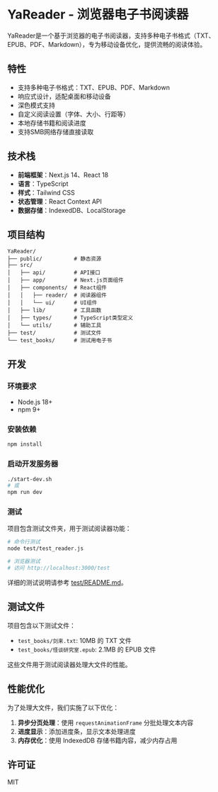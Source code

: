 # YaReader - 浏览器电子书阅读器

YaReader是一个基于浏览器的电子书阅读器，支持多种电子书格式（TXT、EPUB、PDF、Markdown），专为移动设备优化，提供流畅的阅读体验。

## 特性

- 支持多种电子书格式：TXT、EPUB、PDF、Markdown
- 响应式设计，适配桌面和移动设备
- 深色模式支持
- 自定义阅读设置（字体、大小、行距等）
- 本地存储书籍和阅读进度
- 支持SMB网络存储直接读取

## 技术栈

- **前端框架**：Next.js 14、React 18
- **语言**：TypeScript
- **样式**：Tailwind CSS
- **状态管理**：React Context API
- **数据存储**：IndexedDB、LocalStorage

## 项目结构

```
YaReader/
├── public/          # 静态资源
├── src/
│   ├── api/         # API接口
│   ├── app/         # Next.js页面组件
│   ├── components/  # React组件
│   │   ├── reader/  # 阅读器组件
│   │   └── ui/      # UI组件
│   ├── lib/         # 工具函数
│   ├── types/       # TypeScript类型定义
│   └── utils/       # 辅助工具
├── test/            # 测试文件
└── test_books/      # 测试用电子书
```

## 开发

### 环境要求

- Node.js 18+
- npm 9+

### 安装依赖

```bash
npm install
```

### 启动开发服务器

```bash
./start-dev.sh
# 或
npm run dev
```

### 测试

项目包含测试文件夹，用于测试阅读器功能：

```bash
# 命令行测试
node test/test_reader.js

# 浏览器测试
# 访问 http://localhost:3000/test
```

详细的测试说明请参考 [test/README.md](test/README.md)。

## 测试文件

项目包含以下测试文件：

- `test_books/剑来.txt`: 10MB 的 TXT 文件
- `test_books/怪谈研究室.epub`: 2.1MB 的 EPUB 文件

这些文件用于测试阅读器处理大文件的性能。

## 性能优化

为了处理大文件，我们实施了以下优化：

1. **异步分页处理**：使用 `requestAnimationFrame` 分批处理文本内容
2. **进度显示**：添加进度条，显示文本处理进度
3. **内存优化**：使用 IndexedDB 存储书籍内容，减少内存占用

## 许可证

MIT 